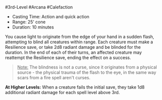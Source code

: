 #3rd-Level #Arcana #Calefaction
 
- Casting Time: Action and quick action
- Range: 25' cone
- Duration: 10 minutes  

You cause light to originate from the edge of your hand in a sudden flash, attempting to blind all creatures within range. Each creature must make a Resilience save, or take 2d8 radiant damage and be blinded for the duration. In the end of each of their turns, an affected creature may reattempt the Resilience save, ending the effect on a success. 

><u>Note:</u> The blindness is not a curse, since it originates from a physical source - the physical trauma of the flash to the eye, in the same way scars from a fire spell aren't curses.
 
**At Higher Levels:** When a creature fails the initial save, they take 1d8 additional radiant damage for each spell level above 3rd.